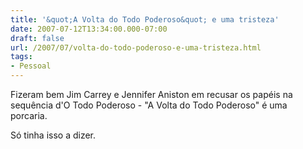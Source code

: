 ```yaml
---
title: '&quot;A Volta do Todo Poderoso&quot; e uma tristeza'
date: 2007-07-12T13:34:00.000-07:00
draft: false
url: /2007/07/volta-do-todo-poderoso-e-uma-tristeza.html
tags: 
- Pessoal
---
```


Fizeram bem Jim Carrey e Jennifer Aniston em recusar os papéis na sequência d'O Todo Poderoso - "A Volta do Todo Poderoso" é uma porcaria.  
  
Só tinha isso a dizer.